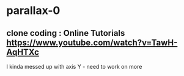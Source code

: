 # parallax-0

clone coding : Online Tutorials
https://www.youtube.com/watch?v=TawH-AqHTXc
---
I kinda messed up with axis Y - need to work on more